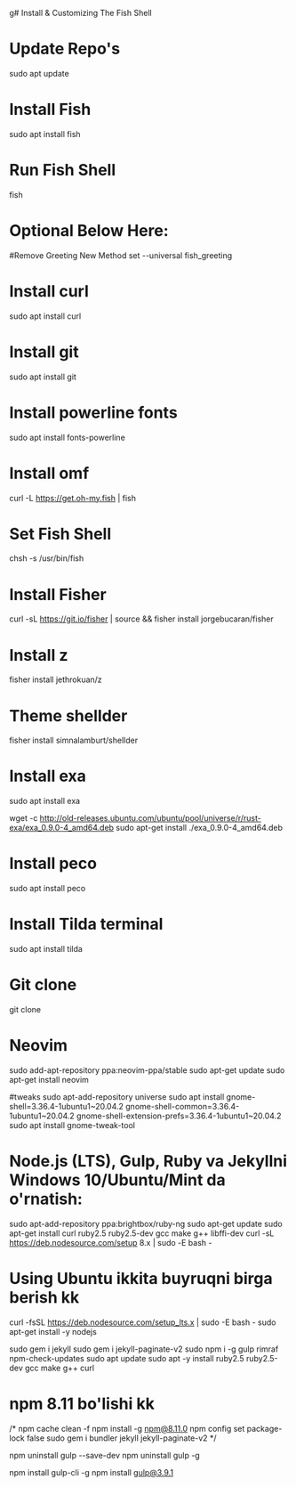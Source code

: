 g# Install & Customizing The Fish Shell

# Update Repo's
sudo apt update

# Install Fish
sudo apt install fish

# Run Fish Shell
fish

# Optional Below Here:

#Remove Greeting New Method
set --universal fish_greeting

# Install curl
sudo apt install curl

# Install git
sudo apt install git

# Install powerline fonts
sudo apt install fonts-powerline

# Install omf
curl -L https://get.oh-my.fish | fish

# Set Fish Shell
chsh -s /usr/bin/fish

# Install Fisher
curl -sL https://git.io/fisher | source && fisher install jorgebucaran/fisher

# Install z
fisher install jethrokuan/z

# Theme shellder
fisher install simnalamburt/shellder

# Install exa
sudo apt install exa

wget -c http://old-releases.ubuntu.com/ubuntu/pool/universe/r/rust-exa/exa_0.9.0-4_amd64.deb
sudo apt-get install ./exa_0.9.0-4_amd64.deb

# Install peco
sudo apt install peco

# Install Tilda terminal
sudo apt install tilda

# Git clone
git clone 

# Neovim
sudo add-apt-repository ppa:neovim-ppa/stable
sudo apt-get update
sudo apt-get install neovim

#tweaks
sudo apt-add-repository universe
sudo apt install gnome-shell=3.36.4-1ubuntu1~20.04.2 gnome-shell-common=3.36.4-1ubuntu1~20.04.2 gnome-shell-extension-prefs=3.36.4-1ubuntu1~20.04.2
sudo apt install gnome-tweak-tool

# Node.js (LTS), Gulp, Ruby va Jekyllni Windows 10/Ubuntu/Mint da o'rnatish:
sudo apt-add-repository ppa:brightbox/ruby-ng
sudo apt-get update
sudo apt-get install curl ruby2.5 ruby2.5-dev gcc make g++ libffi-dev
curl -sL https://deb.nodesource.com/setup 8.х | sudo -Е bash -

# Using Ubuntu ikkita buyruqni birga berish kk
curl -fsSL https://deb.nodesource.com/setup_lts.x | sudo -E bash - 
sudo apt-get install -y nodejs

sudo gem i jekyll
sudo gem i jekyll-paginate-v2
sudo npm i -g gulp rimraf npm-check-updates
sudo apt update
sudo apt -y install ruby2.5 ruby2.5-dev gcc make g++ curl 

# npm 8.11 bo'lishi kk
/*
npm cache clean -f
npm install -g npm@8.11.0
npm config set package-lock false
sudo gem i bundler jekyll jekyll-paginate-v2
*/

npm uninstall gulp --save-dev
npm uninstall gulp -g

npm install gulp-cli -g
npm install gulp@3.9.1
